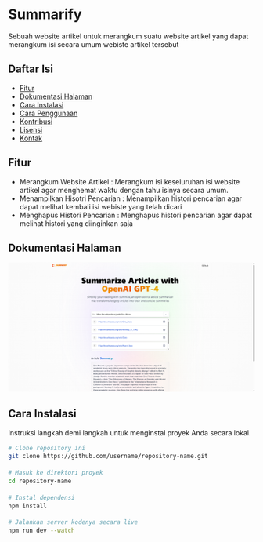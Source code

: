 # Summarify
Sebuah website artikel untuk merangkum suatu website artikel yang dapat merangkum isi secara umum webiste artikel tersebut


## Daftar Isi

- [Fitur](#fitur)
- [Dokumentasi Halaman](#tdokumentasi-halaman)
- [Cara Instalasi](#cara-instalasi)
- [Cara Penggunaan](#cara-penggunaan)
- [Kontribusi](#kontribusi)
- [Lisensi](#lisensi)
- [Kontak](#kontak)

## Fitur

- Merangkum Website Artikel : Merangkum isi keseluruhan isi website artikel agar menghemat waktu dengan tahu isinya secara umum.
- Menampilkan Hisotri Pencarian : Menampilkan histori pencarian agar dapat melihat kembali isi webiste yang telah dicari
- Menghapus Histori Pencarian : Menghapus histori pencarian agar dapat melihat histori yang diinginkan saja

## Dokumentasi Halaman
![Dokumentasi Halaman Keseluruhan](Dokumentasi.png)

## Cara Instalasi

Instruksi langkah demi langkah untuk menginstal proyek Anda secara lokal.

```bash
# Clone repository ini
git clone https://github.com/username/repository-name.git

# Masuk ke direktori proyek
cd repository-name

# Instal dependensi
npm install

# Jalankan server kodenya secara live
npm run dev --watch
